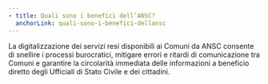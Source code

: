 ```yaml
---
- title: Quali sono i benefici dell’ANSC?
  anchorLink: quali-sono-i-benefici-dellansc
---
```


La digitalizzazione dei servizi resi disponibili ai Comuni da ANSC consente di snellire i processi burocratici, mitigare errori e ritardi di comunicazione tra Comuni e garantire la circolarità immediata delle informazioni a beneficio diretto degli Ufficiali di Stato Civile e dei cittadini.
